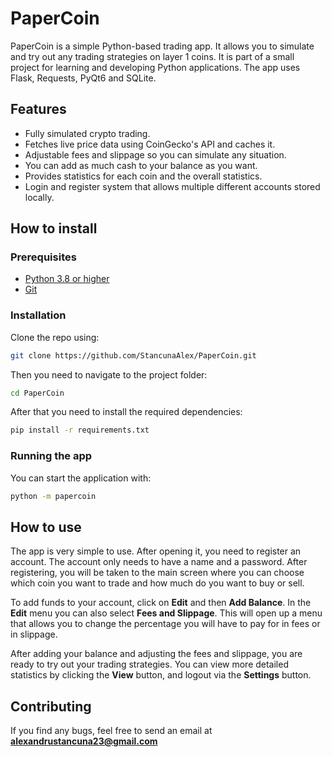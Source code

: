 # PaperCoin

PaperCoin is a simple Python-based trading app. It allows you to simulate and try out any trading strategies on layer 1 coins. It is part of a small project for learning and developing Python applications.
The app uses Flask, Requests, PyQt6 and SQLite.


## Features

- Fully simulated crypto trading.
- Fetches live price data using CoinGecko's API and caches it.
- Adjustable fees and slippage so you can simulate any situation.
- You can add as much cash to your balance as you want.
- Provides statistics for each coin and the overall statistics.
- Login and register system that allows multiple different accounts stored locally.


## How to install

### Prerequisites

- [Python 3.8 or higher](https://www.python.org/downloads/)
- [Git](https://git-scm.com/downloads)

### Installation

Clone the repo using:
```bash
git clone https://github.com/StancunaAlex/PaperCoin.git
```

Then you need to navigate to the project folder:
```bash
cd PaperCoin
```

After that you need to install the required dependencies:
```bash
pip install -r requirements.txt
```

### Running the app

You can start the application with:
```bash
python -m papercoin
```

## How to use

The app is very simple to use. After opening it, you need to register an account. The account only needs to have a name and a password. After registering, you will be taken to the main screen where you can choose which coin you want to trade and how much do you want to buy or sell.

To add funds to your account, click on **Edit** and then **Add Balance**. In the **Edit** menu you can also select **Fees and Slippage**. This will open up a menu that allows you to change the percentage you will have to pay for in fees or in slippage.

After adding your balance and adjusting the fees and slippage, you are ready to try out your trading strategies. You can view more detailed statistics by clicking the **View** button, and logout via the **Settings** button.

## Contributing

If you find any bugs, feel free to send an email at **alexandrustancuna23@gmail.com**
